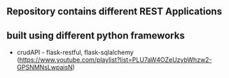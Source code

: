 ## Repository contains different REST Applications 
## built using different python frameworks

- crudAPI - flask-restful, flask-sqlalchemy (https://www.youtube.com/playlist?list=PLU7aW4OZeUzybWhzw2-GPSNMNsLwpaisN)